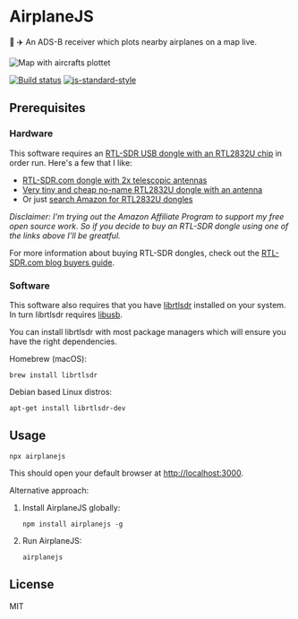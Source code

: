 # AirplaneJS

📡 ✈️ An ADS-B receiver which plots nearby airplanes on a map live.

![Map with aircrafts plottet](https://user-images.githubusercontent.com/10602/33808194-7cca8eda-dde2-11e7-8542-e09d9e600791.png)

[![Build status](https://travis-ci.org/watson/airplanejs.svg?branch=master)](https://travis-ci.org/watson/airplanejs)
[![js-standard-style](https://img.shields.io/badge/code%20style-standard-brightgreen.svg?style=flat)](https://github.com/feross/standard)

## Prerequisites

### Hardware

This software requires an [RTL-SDR USB dongle with an RTL2832U
chip][az-search] in order run. Here's a few that I like:

- [RTL-SDR.com dongle with 2x telescopic antennas][az-d1]
- [Very tiny and cheap no-name RTL2832U dongle with an antenna][az-d2]
- Or just [search Amazon for RTL2832U dongles][az-search]

*Disclaimer: I'm trying out the Amazon Affiliate Program to support my
free open source work. So if you decide to buy an RTL-SDR dongle using
one of the links above I'll be greatful.*

For more information about buying RTL-SDR dongles, check out the
[RTL-SDR.com blog buyers
guide](https://www.rtl-sdr.com/buy-rtl-sdr-dvb-t-dongles/).

### Software

This software also requires that you have
[librtlsdr](https://github.com/steve-m/librtlsdr) installed on your
system. In turn librtlsdr requires [libusb](http://libusb.info/).

You can install librtlsdr with most package managers which will ensure
you have the right dependencies.

Homebrew (macOS):

```
brew install librtlsdr
```

Debian based Linux distros:

```
apt-get install librtlsdr-dev
```

## Usage

```
npx airplanejs
```

This should open your default browser at
[http://localhost:3000](http://localhost:3000).

Alternative approach:

1. Install AirplaneJS globally:
   ```
   npm install airplanejs -g
   ```
1. Run AirplaneJS:
   ```
   airplanejs
   ```

## License

MIT

[az-search]: https://www.amazon.com/gp/search/ref=as_li_qf_sp_sr_tl?ie=UTF8&tag=wa7son-20&keywords=RTL2832U&index=aps&camp=1789&creative=9325&linkCode=ur2&linkId=90c68a1417396c5538f5f30ca8ff74d0
[az-d1]: https://www.amazon.com/gp/product/B011HVUEME/ref=as_li_tl?ie=UTF8&camp=1789&creative=9325&creativeASIN=B011HVUEME&linkCode=as2&tag=wa7son-20&linkId=ae47931667148dc42699cd9c9705422e
[az-d2]: https://www.amazon.com/gp/product/B076H4MQBQ/ref=as_li_tl?ie=UTF8&camp=1789&creative=9325&creativeASIN=B076H4MQBQ&linkCode=as2&tag=wa7son-20&linkId=54c7091aa09eb38e512351437cdf43b8
